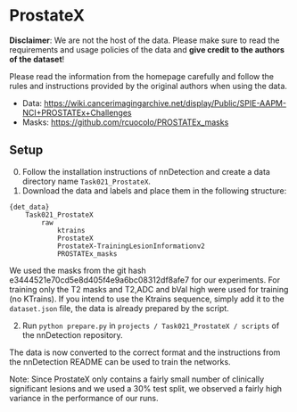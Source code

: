 # ProstateX
**Disclaimer**: We are not the host of the data.
Please make sure to read the requirements and usage policies of the data and **give credit to the authors of the dataset**!

Please read the information from the homepage carefully and follow the rules and instructions provided by the original authors when using the data.
- Data: https://wiki.cancerimagingarchive.net/display/Public/SPIE-AAPM-NCI+PROSTATEx+Challenges
- Masks: https://github.com/rcuocolo/PROSTATEx_masks

## Setup
0. Follow the installation instructions of nnDetection and create a data directory name `Task021_ProstateX`.
1. Download the data and labels and place them in the following structure:

```text
{det_data}
    Task021_ProstateX
        raw
            ktrains
            ProstateX
            ProstateX-TrainingLesionInformationv2
            PROSTATEx_masks
```

We used the masks from the git hash e3444521e70cd5e8d405f4e9a6bc08312df8afe7 for our experiments.
For training only the T2 masks and T2,ADC and bVal high were used for training (no KTrains).
If you intend to use the Ktrains sequence, simply add it to the `dataset.json` file, the data is already prepared by the script.

2. Run `python prepare.py` in `projects / Task021_ProstateX / scripts` of the nnDetection repository.

The data is now converted to the correct format and the instructions from the nnDetection README can be used to train the networks.

Note: Since ProstateX only contains a fairly small number of clinically significant lesions and we used a 30% test split, we observed a fairly high variance in the performance of our runs.
